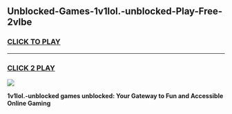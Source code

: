 
## Unblocked-Games-1v1lol.-unblocked-Play-Free-2vlbe
<h3>
<a href="https://premium76.site?title=1v1lol.-unblocked&ref=21A">CLICK TO PLAY</a></h3>
<hr>

<h3>
<a href="https://premium76.site?title=1v1lol.-unblocked&ref=21A">CLICK 2 PLAY</a>
  
</h3>

<a href="https://premium76.site?title=1v1lol.-unblocked&ref=21A"><img src="https://clearcache.store/games.png"></a>


**1v1lol.-unblocked games unblocked: Your Gateway to Fun and Accessible Online Gaming**
